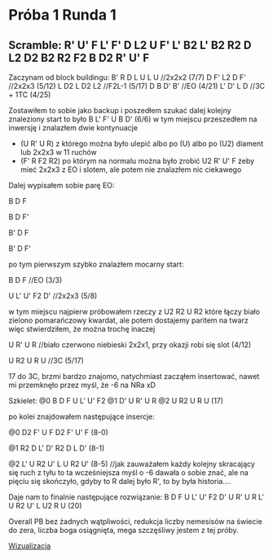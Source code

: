 # Próba 1 Runda 1

## Scramble: R' U' F L' F' D L2 U F' L' B2 L' B2 R2 D L2 D2 B2 R2 F2 B D2 R' U' F

Zaczynam od block buildingu:
B' R D L U L U //2x2x2 (7/7)
D F' L2 D F' //2x2x3 (5/12)
L D2 L D2 L2 //F2L-1 (5/17)
D B D' B' //EO (4/21)
L' D' L D //3C + 1TC (4/25)

Zostawiłem to sobie jako backup i poszedłem szukać dalej
kolejny znaleziony start to było
B L' F' U B D' (6/6)
w tym miejscu przeszedłem na inwersję i znalazłem dwie kontynuacje
- (U R' U R) z którego można było ulepić albo po (U) albo po (U2) diament lub 2x2x3 w 11 ruchów
- (F' R F2 R2) po którym na normalu można było zrobić U2 R' U' F żeby mieć 2x2x3 z EO i slotem, ale potem nie znalazłem nic ciekawego

Dalej wypisałem sobie parę EO:

B D F

B D F'

B' D F

B' D F'


po tym pierwszym szybko znalazłem mocarny start:

B D F //EO (3/3)

U L' U' F2 D' //2x2x3 (5/8)

w tym miejscu najpierw próbowałem rzeczy z U2 R2 U R2 które łączy biało zielono pomarańczowy kwardat, ale potem dostajemy paritem na twarz więc stwierdziłem, że można trochę inaczej

U R' U R //biało czerwono niebieski 2x2x1, przy okazji robi się slot (4/12)

U R2 U R U //3C (5/17)



17 do 3C, brzmi bardzo znajomo, natychmiast zacząłem insertować, nawet mi przemknęło przez myśl, że -6 na NRa xD

Szkielet: @0 B D F U L' U' F2 @1 D' U R' U R @2 U R2 U R U (17)

po kolei znajdowałem następujące insercje:

@0 D2 F' U F D2 F' U' F (8-0)

@1 R2 D L' D' R2 D L D' (8-1)

@2 L' U R2 U' L U R2 U' (8-5) //jak zauważałem każdy kolejny skracający się ruch z tyłu to ta wcześniejsza myśl o -6 dawała o sobie znać, ale na pięciu się skończyło, gdyby to R dalej było R', to by była historia....


Daje nam to finalnie następujące rozwiązanie: B D F U L' U' F2 D' U R' U R L' U R2 U' L U2 R U (20)


Overall PB bez żadnych wątpliwości, redukcja liczby nemesisów na świecie do zera, liczba boga osiągnięta, mega szczęśliwy jestem z tej próby.

[Wizualizacja](https://alg.cubing.net/?setup=R-_U-_F_L-_F-_D_L2_U_F-_L-_B2_L-_B2_R2_D_L2_D2_B2_R2_F2_B_D2_R-_U-_F&alg=B_D_F_%2F%2FEO_(3%2F3)%0AU_L-_U-_F2_D-_%2F%2F2x2x3_(5%2F8)%0AU_R-_U_R_%2F%2Fbia%C5%82o_czerwono_niebieski_2x2x1,_przy_okazji_robi_si%C4%99_slot_(4%2F12)%0AL-_U_R2_U-_L_U_R2_U-_%2F%2Finsercja_bez_skracania_ruch%C3%B3w%0AU_R2_U_R_U_%2F%2F3C_(5%2F17)%0A)
